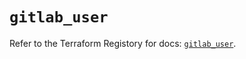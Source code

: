 # `gitlab_user`

Refer to the Terraform Registory for docs: [`gitlab_user`](https://registry.terraform.io/providers/gitlabhq/gitlab/16.5.0/docs/resources/user).
